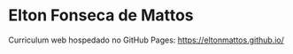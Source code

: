 # Elton Fonseca de Mattos

Curriculum web hospedado no GitHub Pages: https://eltonmattos.github.io/
